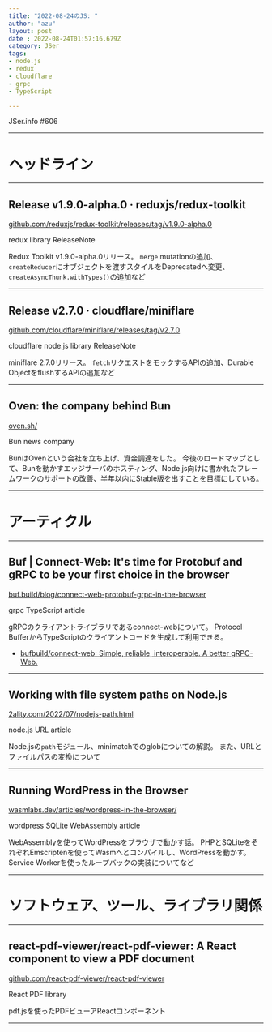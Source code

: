 ```yaml
---
title: "2022-08-24のJS: "
author: "azu"
layout: post
date : 2022-08-24T01:57:16.679Z
category: JSer
tags:
- node.js
- redux
- cloudflare
- grpc
- TypeScript

---
```


JSer.info #606

----

<h1 class="site-genre">ヘッドライン</h1>

----

## Release v1.9.0-alpha.0 · reduxjs/redux-toolkit
[github.com/reduxjs/redux-toolkit/releases/tag/v1.9.0-alpha.0](https://github.com/reduxjs/redux-toolkit/releases/tag/v1.9.0-alpha.0 "Release v1.9.0-alpha.0 · reduxjs/redux-toolkit")
<p class="jser-tags jser-tag-icon"><span class="jser-tag">redux</span> <span class="jser-tag">library</span> <span class="jser-tag">ReleaseNote</span></p>

Redux Toolkit v1.9.0-alpha.0リリース。
`merge` mutationの追加、`createReducer`にオブジェクトを渡すスタイルをDeprecatedへ変更、`createAsyncThunk.withTypes()`の追加など


----

## Release v2.7.0 · cloudflare/miniflare
[github.com/cloudflare/miniflare/releases/tag/v2.7.0](https://github.com/cloudflare/miniflare/releases/tag/v2.7.0 "Release v2.7.0 · cloudflare/miniflare")
<p class="jser-tags jser-tag-icon"><span class="jser-tag">cloudflare</span> <span class="jser-tag">node.js</span> <span class="jser-tag">library</span> <span class="jser-tag">ReleaseNote</span></p>

miniflare 2.7.0リリース。
`fetch`リクエストをモックするAPIの追加、Durable ObjectをflushするAPIの追加など


----

## Oven: the company behind Bun
[oven.sh/](https://oven.sh/ "Oven: the company behind Bun")
<p class="jser-tags jser-tag-icon"><span class="jser-tag">Bun</span> <span class="jser-tag">news</span> <span class="jser-tag">company</span></p>

BunはOvenという会社を立ち上げ、資金調達をした。
今後のロードマップとして、Bunを動かすエッジサーバのホスティング、Node.js向けに書かれたフレームワークのサポートの改善、半年以内にStable版を出すことを目標にしている。


----
<h1 class="site-genre">アーティクル</h1>

----

## Buf | Connect-Web: It&#039;s time for Protobuf and gRPC to be your first choice in the browser
[buf.build/blog/connect-web-protobuf-grpc-in-the-browser](https://buf.build/blog/connect-web-protobuf-grpc-in-the-browser "Buf | Connect-Web: It&#039;s time for Protobuf and gRPC to be your first choice in the browser")
<p class="jser-tags jser-tag-icon"><span class="jser-tag">grpc</span> <span class="jser-tag">TypeScript</span> <span class="jser-tag">article</span></p>

gRPCのクライアントライブラリであるconnect-webについて。
Protocol BufferからTypeScriptのクライアントコードを生成して利用できる。

- [bufbuild/connect-web: Simple, reliable, interoperable. A better gRPC-Web.](https://github.com/bufbuild/connect-web "bufbuild/connect-web: Simple, reliable, interoperable. A better gRPC-Web.")

----

## Working with file system paths on Node.js
[2ality.com/2022/07/nodejs-path.html](https://2ality.com/2022/07/nodejs-path.html "Working with file system paths on Node.js")
<p class="jser-tags jser-tag-icon"><span class="jser-tag">node.js</span> <span class="jser-tag">URL</span> <span class="jser-tag">article</span></p>

Node.jsの`path`モジュール、minimatchでのglobについての解説。
また、URLとファイルパスの変換について


----

## Running WordPress in the Browser
[wasmlabs.dev/articles/wordpress-in-the-browser/](https://wasmlabs.dev/articles/wordpress-in-the-browser/ "Running WordPress in the Browser")
<p class="jser-tags jser-tag-icon"><span class="jser-tag">wordpress</span> <span class="jser-tag">SQLite</span> <span class="jser-tag">WebAssembly</span> <span class="jser-tag">article</span></p>

WebAssemblyを使ってWordPressをブラウザで動かす話。
PHPとSQLiteをそれぞれEmscriptenを使ってWasmへとコンパイルし、WordPressを動かす。
Service Workerを使ったループバックの実装についてなど


----
<h1 class="site-genre">ソフトウェア、ツール、ライブラリ関係</h1>

----

## react-pdf-viewer/react-pdf-viewer: A React component to view a PDF document
[github.com/react-pdf-viewer/react-pdf-viewer](https://github.com/react-pdf-viewer/react-pdf-viewer "react-pdf-viewer/react-pdf-viewer: A React component to view a PDF document")
<p class="jser-tags jser-tag-icon"><span class="jser-tag">React</span> <span class="jser-tag">PDF</span> <span class="jser-tag">library</span></p>

pdf.jsを使ったPDFビューアReactコンポーネント


----
